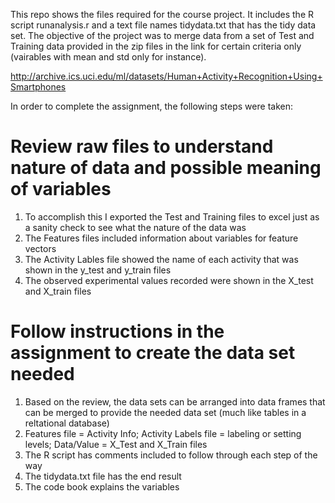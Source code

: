 This repo shows the files required for the course project. It includes the R script runanalysis.r and a text file names tidydata.txt that has the tidy data set. The objective of the project was to merge data from a set of Test and Training data provided in the zip files in the link for certain criteria only (vairables with mean and std only for instance).

http://archive.ics.uci.edu/ml/datasets/Human+Activity+Recognition+Using+Smartphones

In order to complete the assignment, the following steps were taken:

# Review raw files to understand nature of data and possible meaning of variables
1. To accomplish this I exported the Test and Training files to excel just as a sanity check to see what the nature of the data was
2. The Features files included information about variables for feature vectors
3. The Activity Lables file showed the name of each activity that was shown in the y_test and y_train files
4. The observed experimental values recorded were shown in the X_test and X_train files

# Follow instructions in the assignment to create the data set needed
1. Based on the review, the data sets can be arranged into data frames that can be merged to provide the needed data set (much like tables in a reltational database)
2. Features file = Activity Info; Activity Labels file = labeling or setting levels; Data/Value = X_Test and X_Train files
3. The R script has comments included to follow through each step of the way
4. The tidydata.txt file has the end result
5. The code book explains the variables
